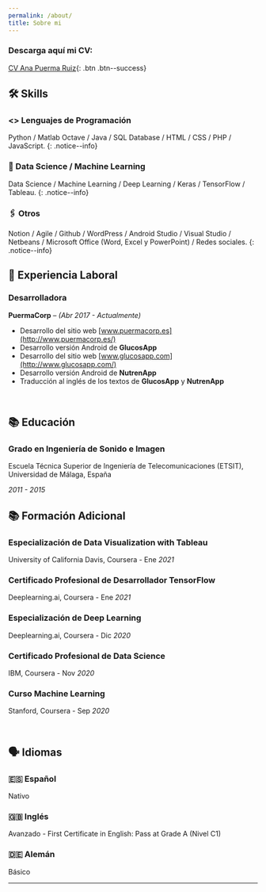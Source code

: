 ```yaml
---
permalink: /about/
title: Sobre mi
---
```


### Descarga aquí mi CV:

[CV Ana Puerma Ruiz](../docs/CV_ES_Ana_Puerma_Ruiz.pdf){: .btn .btn--success}

## 🛠 Skills

### <> Lenguajes de Programación

Python / Matlab Octave / Java / SQL Database / HTML / CSS / PHP / JavaScript. 
{: .notice--info}

### 🤖 Data Science / Machine Learning

Data Science / Machine Learning / Deep Learning / Keras / TensorFlow / Tableau. 
{: .notice--info}

### 🖇️ Otros

Notion / Agile / Github / WordPress / Android Studio / Visual Studio / Netbeans / Microsoft Office (Word, Excel y PowerPoint) / Redes sociales. 
{: .notice--info}



## 💼 Experiencia Laboral

### Desarrolladora

**PuermaCorp** *– (Abr 2017 - Actualmente)*

- Desarrollo del sitio web [www.puermacorp.es](http://www.puermacorp.es/)
- Desarrollo versión Android de **GlucosApp**
- Desarrollo del sitio web [www.glucosapp.com](http://www.glucosapp.com/)
- Desarrollo versión Android de **NutrenApp**
- Traducción al inglés de los textos de **GlucosApp** y **NutrenApp**

<br/>

## 📚 Educación

### Grado en Ingeniería de Sonido e Imagen

Escuela Técnica Superior de Ingeniería de Telecomunicaciones (ETSIT), Universidad de Málaga, España

*2011 - 2015*

## 📚 Formación Adicional

### Especialización de Data Visualization with Tableau

University of California Davis, Coursera - Ene *2021*

### Certificado Profesional de Desarrollador TensorFlow

Deeplearning.ai, Coursera - Ene *2021*

### Especialización de Deep Learning

Deeplearning.ai, Coursera - Dic *2020*

### Certificado Profesional de Data Science

IBM, Coursera - Nov *2020*

### Curso Machine Learning

Stanford, Coursera - Sep *2020*

<br/>

## 🗣️ Idiomas

### 🇪🇸 **Español**

Nativo

### 🇬🇧 Inglés

Avanzado - First Certificate in English: Pass at Grade A (Nivel C1)

### 🇩🇪 Alemán

Básico 

---
